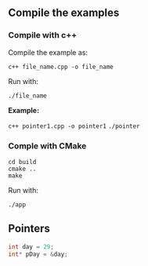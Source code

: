 ## Compile the examples

### Compile with c++

Compile the example as:

`c++ file_name.cpp -o file_name`

Run with:

`./file_name`

**Example:**

`c++ pointer1.cpp -o pointer1`
`./pointer`


### Comple with CMake

```
cd build
cmake ..
make
```

Run with:

`./app`

## Pointers

```cpp
int day = 29;
int* pDay = &day;
```
